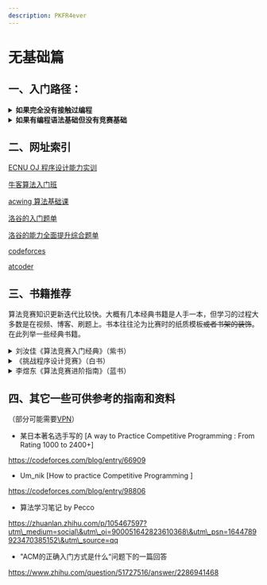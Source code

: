 ```yaml
---
description: PKFR4ever
---
```


# 无基础篇

## 一、入门路径：

<details>

<summary><strong>如果完全没有接触过编程</strong></summary>

尽快学完 C 语言语法，指针、宏定义之类可以不用深究，阅读代码时能看懂即可。

然后学 c++ 常用 stl，例如 vector set map 和 algorithm 库的常用函数，不用全部记忆，写题时遇到不认识的查一下含义和用法，慢慢积累即可。

然后开始写一些水题，例如我校 OJ 上的程序设计实训等，熟悉以上两个部分内容。（这个题单可能也有一些难度较高的题，但有大量充足只需要语法知识的水题，可以根据自己的能力做，主要是为了熟悉语法和准备基本的 coding 能力。）

尽量在大一第一个学期，放寒假之前解决上述的语法基础，以及二分 dfs bfs这种入门算法。

</details>

<details>

<summary><strong>如果有编程语法基础但没有竞赛基础</strong></summary>

目前入门算法竞赛比较主流的网课是牛客的算法入门班 acwing的算法基础课。

看课程的同时一定要关注代码实现，一些基础的算法思路不难理解，但拿到题容易无从下手。

题目的方面可以做一做牛客/acwing上与课程配套的题目，或者洛谷的入门题单。

掌握基础的二分 dfs bfs 动态规划等等后，大概在大一寒假，可以开始打一些在线的比赛。主流网站是codeforces和atcoder。

这个时候会有一些“学的算法用不上，题还是不会写”的感觉。因为这两个网站的题目很偏思维性，很多题目可能没有特定的算法。我个人认为仅靠大二上学期结束时专业必修课课内学习的算法知识，加上足够好的 coding 实现能力和思维能力，可以在 codeforces 上达到至少1600分。

目前达到区域赛铜牌甚至部分场次的银牌，可能不需要很高深的算法，而是思维能力和简单题的手速非常重要。打完一定要补题。刚开始可能cf div2只能做一两题，atcoder abc只能写三题，但题一定要尽力补，遇到没见过的算法可以学一学，至少比赛时尝试开过的题要补。

同时算法还要继续学。我当时跟的是牛客的算法入门班，到大一暑假结束它涉及的算法基本学完了。课后习题不会做很正常，视频里讲过的尽量写出来。如果能掌握入门班的算法+足够好的思维题能力应该可以在区域赛拿到银牌。

学新算法时也可以看看洛谷的“能力全面提升综合题单”中对应的专题，专题分类和题解都比较详细，对学习一个新算法过程中从“理解算法思路”到“了解如何在最初级的模板题上运用”这个过程非常友好。

更高难度的算法可能以我现在的水平无法给出可参考的建议了，相信到那时走到这里的你们也会对算法竞赛以及后续的学习有自己的了解和想法。

大一暑假结束时应该就会初步组队，有了自己的队伍后善用codeforces gym里的比赛资源，三个人协调时间打一下模拟赛，入门班难度的算法最好三个人都会，后面的可以开始分工了，但同一部分内容最好有两个人会，避免比赛时一个人卡题。

</details>

## 二、网址索引

[ECNU OJ 程序设计能力实训](https://acm.ecnu.edu.cn/contest/43/)&#x20;

[牛客算法入门班](https://ac.nowcoder.com/courses/cover/live/724)

[acwing 算法基础课](https://www.acwing.com/activity/content/11/)

[洛谷的入门题单](https://www.luogu.com.cn/training/list)

[洛谷的能力全面提升综合题单](https://www.luogu.com.cn/training/9391)

[codeforces](https://codeforces.com/)

[atcoder](https://atcoder.jp/)

## 三、书籍推荐

算法竞赛知识更新迭代比较快。大概有几本经典书籍是人手一本，但学习的过程大多数是在视频、博客、刷题上。书本往往沦为比赛时的纸质模板~~或者书架的装饰~~。在此列举一些经典书籍。

<details>

<summary>刘汝佳《算法竞赛入门经典》（紫书）</summary>

内容丰富，算法全（尤其一些比较进阶的算法）。由于出版时间较早，书中选择的一些题目比较老旧，代码风格也与现在不太匹配。并且难度丝毫没有入门的自觉 ... ...不过还是会出现在所有入门指南上的经典书籍。

</details>

<details>

<summary>《挑战程序设计竞赛》（白书）</summary>

这个相对来说对入门选手比较友好，但涉及的算法有限，新手可以入一本。

</details>

<details>

<summary>李煜东《算法竞赛进阶指南》（蓝书）</summary>

~~被队友安利到的一本书~~。个人比较习惯比赛时作为板子携带，印刷和代码风格易懂。难度比白书高一些，但总体来说涉及进阶算法仍然不算多。好像是一本偏 oi 的书，对于 icpc 中会出现的例如计算几何一类的题书中没有收录。

以上三本书是我真的看过的，网上还有众多相关的书籍，因为没有看过就不再赘述了。其实在银牌及以下的阶段，涉及的算法在每本书里大同小异，并且我认为算法学习更多依靠网络资源，不用在书本的选择上过多纠结。

</details>

## 四、其它一些可供参考的指南和资料

（部分可能需要[VPN](../../准备一个CS学生的笔记本/参考应用清单/vpn.md#xue-xiao-vpn)）

* 某日本著名选手写的 \[A way to Practice Competitive Programming : From Rating 1000 to 2400+]

https://codeforces.com/blog/entry/66909

* Um\_nik \[How to practice Competitive Programming ]

https://codeforces.com/blog/entry/98806

* 算法学习笔记 by Pecco

https://zhuanlan.zhihu.com/p/105467597?utm\_medium=social\&utm\_oi=900051642823610368\&utm\_psn=1644789923470385152\&utm\_source=qq

* "ACM的正确入门方式是什么“问题下的一篇回答

https://www.zhihu.com/question/51727516/answer/2286941468
